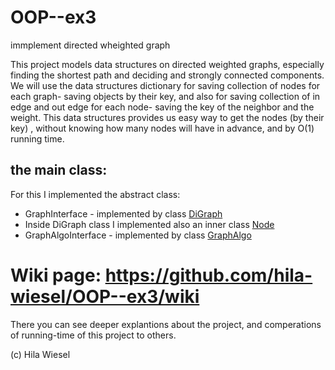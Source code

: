 # OOP--ex3
immplement directed wheighted graph

This project models data structures on directed weighted graphs, especially finding the shortest path and deciding and strongly connected components. We will use the data structures dictionary for saving collection of nodes for each graph- saving objects by their key, and also for saving collection of in edge and out edge for each node- saving the key of the neighbor and the weight. This data structures provides us easy way to get the nodes (by their key) , without knowing how many nodes will have in advance, and by O(1) running time.

## the main class:
For this I implemented the abstract class:
* GraphInterface - implemented by class [DiGraph](https://github.com/hila-wiesel/OOP--ex3/wiki/DiGraph)
* Inside DiGraph class I implemented also an inner class [Node](https://github.com/hila-wiesel/OOP--ex3/wiki/Node)
* GraphAlgoInterface - implemented by class [GraphAlgo](https://github.com/hila-wiesel/OOP--ex3/wiki/GraphAlgo)


# Wiki page: https://github.com/hila-wiesel/OOP--ex3/wiki
 There you can see deeper explantions about the project, and comperations of running-time of this project to others.




(c) Hila Wiesel





